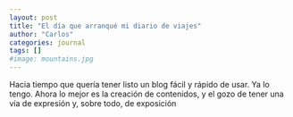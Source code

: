 ```yaml
---
layout: post
title: "El día que arranqué mi diario de viajes"
author: "Carlos"
categories: journal
tags: []
#image: mountains.jpg
---
```

Hacia tiempo que quería tener listo un blog fácil y rápido de usar. Ya lo tengo. Ahora lo mejor es la creación de contenidos, y el gozo de tener una vía de expresión y, sobre todo, de exposición
